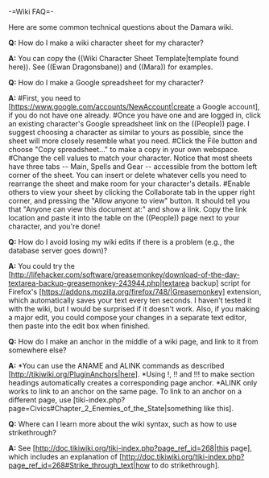 -=Wiki FAQ=-

Here are some common technical questions about the Damara wiki.

__Q:__ How do I make a wiki character sheet for my character?

__A:__ You can copy the ((Wiki Character Sheet Template|template found here)). See ((Ewan Dragonsbane)) and ((Mara)) for examples.

__Q:__ How do I make a Google spreadsheet for my character?

__A:__
#First, you need to [https://www.google.com/accounts/NewAccount|create a Google account], if you do not have one already.
#Once you have one and are logged in, click an existing character's Google spreadsheet link on the ((People)) page. I suggest choosing a character as similar to yours as possible, since the sheet will more closely resemble what you need.
#Click the File button and choose &quot;Copy spreadsheet...&quot; to make a copy in your own webspace.
#Change the cell values to match your character. Notice that most sheets have three tabs -- Main, Spells and Gear -- accessible from the bottom left corner of the sheet. You can insert or delete whatever cells you need to rearrange the sheet and make room for your character's details.
#Enable others to view your sheet by clicking the Collaborate tab in the upper right corner, and pressing the &quot;Allow anyone to view&quot; button. It should tell you that &quot;Anyone can view this document at:&quot; and show a link. Copy the link location and paste it into the table on the ((People)) page next to your character, and you're done!

__Q:__ How do I avoid losing my wiki edits if there is a problem (e.g., the database server goes down)?

__A:__ You could try the [http://lifehacker.com/software/greasemonkey/download-of-the-day-textarea-backup-greasemonkey-243944.php|textarea backup] script for Firefox's [https://addons.mozilla.org/firefox/748/|Greasemonkey] extension, which automatically saves your text every ten seconds. I haven't tested it with the wiki, but I would be surprised if it doesn't work. Also, if you making a major edit, you could compose your changes in a separate text editor, then paste into the edit box when finished.

__Q:__ How do I make an anchor in the middle of a wiki page, and link to it from somewhere else?

__A:__
*You can use the ANAME and ALINK commands as described [http://tikiwiki.org/PluginAnchors|here].
*Using !, !! and !!! to make section headings automatically creates a corresponding page anchor.
*ALINK only works to link to an anchor on the same page. To link to an anchor on a different page, use [tiki-index.php?page=Civics#Chapter_2_Enemies_of_the_State|something like this].

__Q:__ Where can I learn more about the wiki syntax, such as how to use strikethrough?

__A:__ See [http://doc.tikiwiki.org/tiki-index.php?page_ref_id=268|this page], which includes an explanation of [http://doc.tikiwiki.org/tiki-index.php?page_ref_id=268#Strike_through_text|how to do strikethrough].
